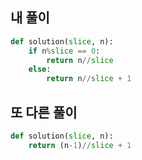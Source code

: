 ## 내 풀이

```py
def solution(slice, n):
    if n%slice == 0:
        return n//slice
    else:
        return n//slice + 1
```

## 또 다른 풀이

```py
def solution(slice, n):
    return (n-1)//slice + 1
```
